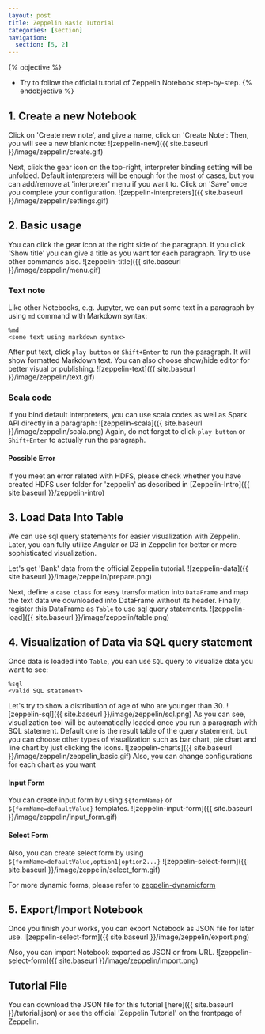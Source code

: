 ```yaml
---
layout: post
title: Zeppelin Basic Tutorial
categories: [section]
navigation:
  section: [5, 2]
---
```

{% objective %}
- Try to follow the official tutorial of Zeppelin Notebook step-by-step.
{% endobjective %}

## 1. Create a new Notebook
Click on 'Create new note', and give a name, click on 'Create Note':
Then, you will see a new blank note:
![zeppelin-new]({{ site.baseurl }}/image/zeppelin/create.gif)

Next, click the gear icon on the top-right, interpreter binding setting will be unfolded.
Default interpreters will be enough for the most of cases, but you can add/remove at 'interpreter' menu if you want to. Click on 'Save' once you complete your configuration.
![zeppelin-interpreters]({{ site.baseurl }}/image/zeppelin/settings.gif)

## 2. Basic usage
You can click the gear icon at the right side of the paragraph. If you click 'Show title' you can give a title as you want for each paragraph.
Try to use other commands also.
![zeppelin-title]({{ site.baseurl }}/image/zeppelin/menu.gif)
### Text note
Like other Notebooks, e.g. Jupyter, we can put some text in a paragraph by using `md` command with Markdown syntax:
```
%md
<some text using markdown syntax>
```
After put text, click `play button` or `Shift+Enter` to run the paragraph. It will show formatted Markdown text.
You can also choose show/hide editor for better visual or publishing.
![zeppelin-text]({{ site.baseurl }}/image/zeppelin/text.gif)

### Scala code
If you bind default interpreters, you can use scala codes as well as Spark API directly in a paragraph:
![zeppelin-scala]({{ site.baseurl }}/image/zeppelin/scala.png)
Again, do not forget to click `play button` or `Shift+Enter` to actually run the paragraph.
#### Possible Error
If you meet an error related with HDFS, please check whether you have created HDFS user folder for 'zeppelin' as described in [Zeppelin-Intro]({{ site.baseurl }}/zeppelin-intro)

## 3. Load Data Into Table
We can use sql query statements for easier visualization with Zeppelin. Later, you can fully utilize Angular or D3 in Zeppelin for better or more sophisticated visualization.

Let's get 'Bank' data from the official Zeppelin tutorial.
![zeppelin-data]({{ site.baseurl }}/image/zeppelin/prepare.png)

Next, define a `case class` for easy transformation into `DataFrame` and map the text data we downloaded into DataFrame without its header. Finally, register this DataFrame as `Table` to use sql query statements.
![zeppelin-load]({{ site.baseurl }}/image/zeppelin/table.png)

## 4. Visualization of Data via SQL query statement
Once data is loaded into `Table`, you can use `SQL` query to visualize data you want to see:
```
%sql
<valid SQL statement>
```
Let's try to show a distribution of age of who are younger than 30.
![zeppelin-sql]({{ site.baseurl }}/image/zeppelin/sql.png)
As you can see, visualization tool will be automatically loaded once you run a paragraph with SQL statement. Default one is the result table of the query statement, but you can choose other types of visualization such as bar chart, pie chart and line chart by just clicking the icons.
![zeppelin-charts]({{ site.baseurl }}/image/zeppelin/zeppelin_basic.gif)
Also, you can change configurations for each chart as you want

#### Input Form
You can create input form by using `${formName}` or `${formName=defaultValue}` templates.
![zeppelin-input-form]({{ site.baseurl }}/image/zeppelin/input_form.gif)

#### Select Form
Also, you can create select form by using `${formName=defaultValue,option1|option2...}`
![zeppelin-select-form]({{ site.baseurl }}/image/zeppelin/select_form.gif)

For more dynamic forms, please refer to [zeppelin-dynamicform](https://zeppelin.apache.org/docs/latest/manual/dynamicform.html)

## 5. Export/Import Notebook
Once you finish your works, you can export Notebook as JSON file for later use.
![zeppelin-select-form]({{ site.baseurl }}/image/zeppelin/export.png)

Also, you can import Notebook exported as JSON or from URL.
![zeppelin-select-form]({{ site.baseurl }}/image/zeppelin/import.png)


## Tutorial File
You can download the JSON file for this tutorial [here]({{ site.baseurl }}/tutorial.json)
or see the official 'Zeppelin Tutorial' on the frontpage of Zeppelin.
